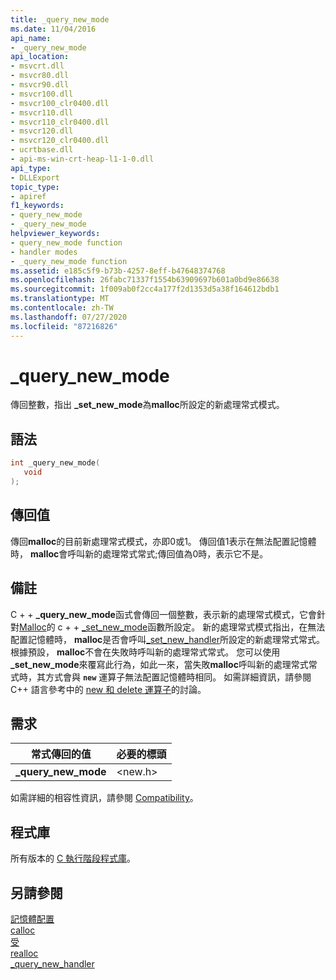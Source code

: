 ```yaml
---
title: _query_new_mode
ms.date: 11/04/2016
api_name:
- _query_new_mode
api_location:
- msvcrt.dll
- msvcr80.dll
- msvcr90.dll
- msvcr100.dll
- msvcr100_clr0400.dll
- msvcr110.dll
- msvcr110_clr0400.dll
- msvcr120.dll
- msvcr120_clr0400.dll
- ucrtbase.dll
- api-ms-win-crt-heap-l1-1-0.dll
api_type:
- DLLExport
topic_type:
- apiref
f1_keywords:
- query_new_mode
- _query_new_mode
helpviewer_keywords:
- query_new_mode function
- handler modes
- _query_new_mode function
ms.assetid: e185c5f9-b73b-4257-8eff-b47648374768
ms.openlocfilehash: 26fabc71337f1554b63909697b601a0bd9e86638
ms.sourcegitcommit: 1f009ab0f2cc4a177f2d1353d5a38f164612bdb1
ms.translationtype: MT
ms.contentlocale: zh-TW
ms.lasthandoff: 07/27/2020
ms.locfileid: "87216826"
---
```

# <a name="_query_new_mode"></a>_query_new_mode

傳回整數，指出 **_set_new_mode**為**malloc**所設定的新處理常式模式。

## <a name="syntax"></a>語法

```C
int _query_new_mode(
   void
);
```

## <a name="return-value"></a>傳回值

傳回**malloc**的目前新處理常式模式，亦即0或1。 傳回值1表示在無法配置記憶體時， **malloc**會呼叫新的處理常式常式;傳回值為0時，表示它不是。

## <a name="remarks"></a>備註

C + + **_query_new_mode**函式會傳回一個整數，表示新的處理常式模式，它會針對[Malloc](malloc.md)的 c + + [_set_new_mode](set-new-mode.md)函數所設定。 新的處理常式模式指出，在無法配置記憶體時， **malloc**是否會呼叫[_set_new_handler](set-new-handler.md)所設定的新處理常式常式。 根據預設， **malloc**不會在失敗時呼叫新的處理常式常式。 您可以使用 **_set_new_mode**來覆寫此行為，如此一來，當失敗**malloc**呼叫新的處理常式常式時，其方式會與 **`new`** 運算子無法配置記憶體時相同。 如需詳細資訊，請參閱 C++ 語言參考中的 [new 和 delete 運算子](../../cpp/new-and-delete-operators.md)的討論。

## <a name="requirements"></a>需求

|常式傳回的值|必要的標頭|
|-------------|---------------------|
|**_query_new_mode**|\<new.h>|

如需詳細的相容性資訊，請參閱 [Compatibility](../../c-runtime-library/compatibility.md)。

## <a name="libraries"></a>程式庫

所有版本的 [C 執行階段程式庫](../../c-runtime-library/crt-library-features.md)。

## <a name="see-also"></a>另請參閱

[記憶體配置](../../c-runtime-library/memory-allocation.md)<br/>
[calloc](calloc.md)<br/>
[受](free.md)<br/>
[realloc](realloc.md)<br/>
[_query_new_handler](query-new-handler.md)<br/>
